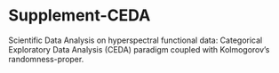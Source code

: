 # Supplement-CEDA
Scientific Data Analysis on hyperspectral functional data: Categorical Exploratory Data Analysis (CEDA) paradigm coupled with Kolmogorov’s randomness-proper.
